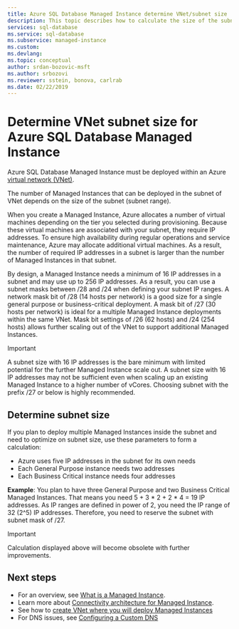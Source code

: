 ```yaml
---
title: Azure SQL Database Managed Instance determine VNet/subnet size | Microsoft Docs
description: This topic describes how to calculate the size of the subnet where the Azure SQL Database Managed Instances will be deployed.
services: sql-database
ms.service: sql-database
ms.subservice: managed-instance
ms.custom: 
ms.devlang: 
ms.topic: conceptual
author: srdan-bozovic-msft
ms.author: srbozovi
ms.reviewer: sstein, bonova, carlrab
ms.date: 02/22/2019
---
```

# Determine VNet subnet size for Azure SQL Database Managed Instance

Azure SQL Database Managed Instance must be deployed within an Azure [virtual network (VNet)](../virtual-network/virtual-networks-overview.md).

The number of Managed Instances that can be deployed in the subnet of VNet depends on the size of the subnet (subnet range).

When you create a Managed Instance, Azure allocates a number of virtual machines depending on the tier you selected during provisioning. Because these virtual machines are associated with your subnet, they require IP addresses. To ensure high availability during regular operations and service maintenance, Azure may allocate additional virtual machines. As a result, the number of required IP addresses in a subnet is larger than the number of Managed Instances in that subnet.

By design, a Managed Instance needs a minimum of 16 IP addresses in a subnet and may use up to 256 IP addresses. As a result, you can use a subnet masks between /28 and /24 when defining your subnet IP ranges. A network mask bit of /28 (14 hosts per network) is a good size for a single general purpose or business-critical deployment. A mask bit of /27 (30 hosts per network) is ideal for a multiple Managed Instance deployments within the same VNet. Mask bit settings of /26 (62 hosts) and /24 (254 hosts) allows further scaling out of the VNet to support additional Managed Instances.

> [!IMPORTANT]
> A subnet size with 16 IP addresses is the bare minimum with limited potential for the further Managed Instance scale out. A subnet size with 16 IP addresses may not be sufficient even when scaling up an existing Managed Instance to a higher number of vCores. Choosing subnet with the prefix /27 or below is highly recommended.

## Determine subnet size

If you plan to deploy multiple Managed Instances inside the subnet and need to optimize on subnet size, use these parameters to form a calculation:

- Azure uses five IP addresses in the subnet for its own needs
- Each General Purpose instance needs two addresses
- Each Business Critical instance needs four addresses

**Example**: You plan to have three General Purpose and two Business Critical Managed Instances. That means you need 5 + 3 * 2 + 2 * 4 = 19 IP addresses. As IP ranges are defined in power of 2, you need the IP range of 32 (2^5) IP addresses. Therefore, you need to reserve the subnet with subnet mask of /27.

> [!IMPORTANT]
> Calculation displayed above will become obsolete with further improvements.

## Next steps

- For an overview, see [What is a Managed Instance](sql-database-managed-instance.md).
- Learn more about [Connectivity architecture for Managed Instance](sql-database-managed-instance-connectivity-architecture.md).
- See how to [create VNet where you will deploy Managed Instances](sql-database-managed-instance-create-vnet-subnet.md)
- For DNS issues, see [Configuring a Custom DNS](sql-database-managed-instance-custom-dns.md)

